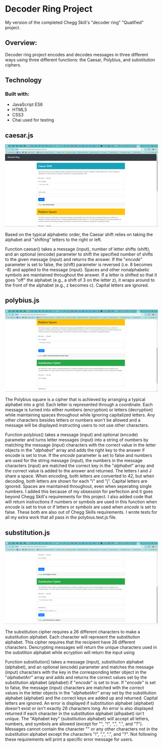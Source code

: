 # Decoder Ring Project
My version of the completed Chegg Skill's "decoder ring" "Qualified" project.

## Overview:
Decoder ring project encodes and decodes messages in three different ways using three different functions: the Caesar, Polybius, and substitution ciphers.

## Technology

### Built with:
  * JavaScript ES6
  * HTML5
  * CSS3
  * Chai used for testing

## caesar.js

![Alt text](https://github.com/jlee55504/Decoder-ring-project/blob/main/imgs/Caesar%20cipher%20image.png?raw=true "The Caesar cipher")

Based on the typical alphabetic order, the Caesar shift relies on taking the alphabet and "shifting" letters to the right or left. 

Function caesar() takes a message (input), number of letter shifts (shift), and an optional (encode) parameter to shift the specified number of shifts to the given message (input) and returns the answer. If the "_encode_" parameter is set to false, the (shift) parameter is reversed (i.e. 8 becomes -8) and applied to the message (input). Spaces and other nonalphabetic symbols are maintained throughout the answer. If a letter is shifted so that it goes "off" the alphabet (e.g., a shift of 3 on the letter z), it wraps around to the front of the alphabet (e.g., z becomes c). Capital letters are ignored. 

## polybius.js

![Alt text](https://github.com/jlee55504/Decoder-ring-project/blob/main/imgs/Polybius%20square%20image.png?raw=true "The Polybius cipher")

The Polybius square is a cipher that is achieved by arranging a typical alphabet into a grid. Each letter is represented through a coordinate. Each message is turned into either numbers (encryption) or letters (decryption) while maintaining spaces throughout while ignoring capitalized letters. Any other characters besides letters or numbers won't be allowed and a message will be displayed instructing users to not use other characters.

Function polybius() takes a message (input) and optional (encode) parameter and turns letter messages (input) into a string of numbers by matching the message (input) characters with the correct value in the letter objects in the "_alphabet_" array and adds the right key to the answer if encode is set to true. If the _encode_ parameter is set to false and numbers are used for the string message (input), the numbers in the message characters (input) are matched the correct key in the "_alphabet_" array and the correct value is added to the answer and returned. The letters I and J share a space. When encoding, both letters are converted to 42, but when decoding, both letters are shown for each "i" and "j". Capital letters are ignored. Spaces are maintained throughout, even when seperating single numbers. I added this because of my obsession for perfection and it goes beyond Chegg Skill's requirements for this project. I also added code that will return instructions if numbers or symbols are used in this function when _encode_ is set to true or if letters or symbols are used when _encode_ is set to false. These both are also out of Chegg Skills requirements. I wrote tests for all my extra work that all pass in the polybius.test.js file.    

## substitution.js

![Alt text](https://github.com/jlee55504/Decoder-ring-project/blob/main/imgs/Subsitution%20image.png?raw=true "The Substitution cipher")

The substitution cipher requires a 26 different characters to make a substitution alphabet. Each character will represent the substitution alphabet. This cipher requires that the recipient have 26 different characters. Dencrypting messages will return the unique characters used in the substition alphabet while ecryption will return the input using 

Function substitution() takes a message (input), substitution alphabet (alphabet), and an optional (encode) parameter and matches the message (input) characters with the key in the corresponding letter object in the "_alphabetArr_" array and adds and returns the correct values set by the substitution alphabet (alphabet) if "_encode_" is set to true. If "_encode_" is set to false, the message (input) characters are matched with the correct values in the letter objects in the "_alphabetArr_" array set by the substitution alphabet (alphabet) and the correct keys are added up and returned. Capital letters are ignored. An error is displayed if substitution alphabet (alphabet) doesn't exist or isn't exactly 26 characters long. An error is also displayed returned if each character in the substitution alphabet (alhpabet) isn't unique. The "Alphabet key" (substitution alphabet) will accept all letters, numbers, and symbols are allowed (except for "\", "!", ",", ".", and "?"). Messages cannot contain the character "\" or any other characters not in the substitution alphabet except the characters "!", ",", ".", and "?". Not following these requirements will print a specific error message for users.

